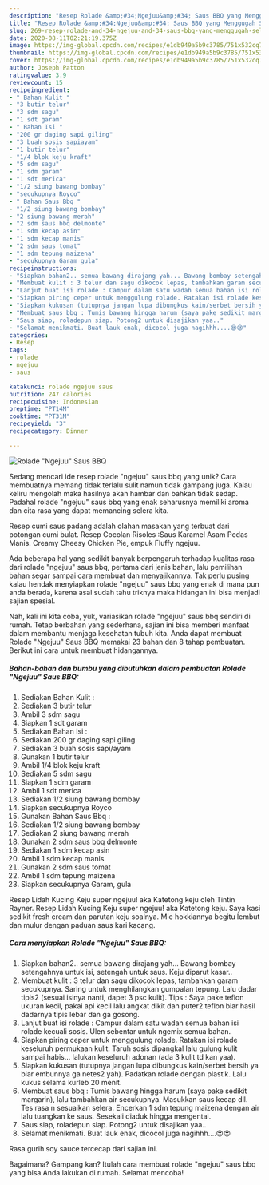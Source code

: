 ```yaml
---
description: "Resep Rolade &amp;#34;Ngejuu&amp;#34; Saus BBQ yang Menggugah Selera"
title: "Resep Rolade &amp;#34;Ngejuu&amp;#34; Saus BBQ yang Menggugah Selera"
slug: 269-resep-rolade-and-34-ngejuu-and-34-saus-bbq-yang-menggugah-selera
date: 2020-08-11T02:21:19.375Z
image: https://img-global.cpcdn.com/recipes/e1db949a5b9c3785/751x532cq70/rolade-ngejuu-saus-bbq-foto-resep-utama.jpg
thumbnail: https://img-global.cpcdn.com/recipes/e1db949a5b9c3785/751x532cq70/rolade-ngejuu-saus-bbq-foto-resep-utama.jpg
cover: https://img-global.cpcdn.com/recipes/e1db949a5b9c3785/751x532cq70/rolade-ngejuu-saus-bbq-foto-resep-utama.jpg
author: Joseph Patton
ratingvalue: 3.9
reviewcount: 15
recipeingredient:
- " Bahan Kulit "
- "3 butir telur"
- "3 sdm sagu"
- "1 sdt garam"
- " Bahan Isi "
- "200 gr daging sapi giling"
- "3 buah sosis sapiayam"
- "1 butir telur"
- "1/4 blok keju kraft"
- "5 sdm sagu"
- "1 sdm garam"
- "1 sdt merica"
- "1/2 siung bawang bombay"
- "secukupnya Royco"
- " Bahan Saus Bbq "
- "1/2 siung bawang bombay"
- "2 siung bawang merah"
- "2 sdm saus bbq delmonte"
- "1 sdm kecap asin"
- "1 sdm kecap manis"
- "2 sdm saus tomat"
- "1 sdm tepung maizena"
- "secukupnya Garam gula"
recipeinstructions:
- "Siapkan bahan2.. semua bawang dirajang yah... Bawang bombay setengahnya untuk isi, setengah untuk saus. Keju diparut kasar.."
- "Membuat kulit : 3 telur dan sagu dikocok lepas, tambahkan garam secukupnya. Saring untuk menghilangkan gumpalan tepung. Lalu dadar tipis2 (sesuai isinya nanti, dapet 3 psc kulit). Tips : Saya pake teflon ukuran kecil, pakai api kecil lalu angkat dikit dan puter2 teflon biar hasil dadarnya tipis lebar dan ga gosong."
- "Lanjut buat isi rolade : Campur dalam satu wadah semua bahan isi rolade kecuali sosis. Ulen sebentar untuk ngemix semua bahan."
- "Siapkan piring ceper untuk menggulung rolade. Ratakan isi rolade keseluruh permukaan kulit. Taruh sosis dipangkal lalu gulung kulit sampai habis... lalukan keseluruh adonan (ada 3 kulit td kan yaa)."
- "Siapkan kukusan (tutupnya jangan lupa dibungkus kain/serbet bersih ya biar embunnya ga netes2 yah). Padatkan rolade dengan plastik. Lalu kukus selama kurleb 20 menit."
- "Membuat saus bbq : Tumis bawang hingga harum (saya pake sedikit margarin), lalu tambahkan air secukupnya. Masukkan saus kecap dll. Tes rasa n sesuaikan selera. Encerkan 1 sdm tepung maizena dengan air lalu tuangkan ke saus. Sesekali diaduk hingga mengental."
- "Saus siap, roladepun siap. Potong2 untuk disajikan yaa.."
- "Selamat menikmati. Buat lauk enak, dicocol juga nagihhh....😍😍"
categories:
- Resep
tags:
- rolade
- ngejuu
- saus

katakunci: rolade ngejuu saus 
nutrition: 247 calories
recipecuisine: Indonesian
preptime: "PT14M"
cooktime: "PT31M"
recipeyield: "3"
recipecategory: Dinner

---
```



![Rolade &#34;Ngejuu&#34; Saus BBQ](https://img-global.cpcdn.com/recipes/e1db949a5b9c3785/751x532cq70/rolade-ngejuu-saus-bbq-foto-resep-utama.jpg)

Sedang mencari ide resep rolade &#34;ngejuu&#34; saus bbq yang unik? Cara membuatnya memang tidak terlalu sulit namun tidak gampang juga. Kalau keliru mengolah maka hasilnya akan hambar dan bahkan tidak sedap. Padahal rolade &#34;ngejuu&#34; saus bbq yang enak seharusnya memiliki aroma dan cita rasa yang dapat memancing selera kita.

Resep cumi saus padang adalah olahan masakan yang terbuat dari potongan cumi bulat. Resep Cocolan Risoles :Saus Karamel Asam Pedas Manis. Creamy Cheesy Chicken Pie, empuk Fluffy ngejuu.

Ada beberapa hal yang sedikit banyak berpengaruh terhadap kualitas rasa dari rolade &#34;ngejuu&#34; saus bbq, pertama dari jenis bahan, lalu pemilihan bahan segar sampai cara membuat dan menyajikannya. Tak perlu pusing kalau hendak menyiapkan rolade &#34;ngejuu&#34; saus bbq yang enak di mana pun anda berada, karena asal sudah tahu triknya maka hidangan ini bisa menjadi sajian spesial.


Nah, kali ini kita coba, yuk, variasikan rolade &#34;ngejuu&#34; saus bbq sendiri di rumah. Tetap berbahan yang sederhana, sajian ini bisa memberi manfaat dalam membantu menjaga kesehatan tubuh kita. Anda dapat membuat Rolade &#34;Ngejuu&#34; Saus BBQ memakai 23 bahan dan 8 tahap pembuatan. Berikut ini cara untuk membuat hidangannya.

<!--inarticleads1-->

##### Bahan-bahan dan bumbu yang dibutuhkan dalam pembuatan Rolade &#34;Ngejuu&#34; Saus BBQ:

1. Sediakan  Bahan Kulit :
1. Sediakan 3 butir telur
1. Ambil 3 sdm sagu
1. Siapkan 1 sdt garam
1. Sediakan  Bahan Isi :
1. Sediakan 200 gr daging sapi giling
1. Sediakan 3 buah sosis sapi/ayam
1. Gunakan 1 butir telur
1. Ambil 1/4 blok keju kraft
1. Sediakan 5 sdm sagu
1. Siapkan 1 sdm garam
1. Ambil 1 sdt merica
1. Sediakan 1/2 siung bawang bombay
1. Siapkan secukupnya Royco
1. Gunakan  Bahan Saus Bbq :
1. Sediakan 1/2 siung bawang bombay
1. Sediakan 2 siung bawang merah
1. Gunakan 2 sdm saus bbq delmonte
1. Sediakan 1 sdm kecap asin
1. Ambil 1 sdm kecap manis
1. Gunakan 2 sdm saus tomat
1. Ambil 1 sdm tepung maizena
1. Siapkan secukupnya Garam, gula


Resep Lidah Kucing Keju super ngejuu! aka Katetong keju oleh Tintin Rayner. Resep Lidah Kucing Keju super ngejuu! aka Katetong keju. Saya kasi sedikit fresh cream dan parutan keju soalnya. Mie hokkiannya begitu lembut dan mulur dengan paduan saus kari kacang. 

<!--inarticleads2-->

##### Cara menyiapkan Rolade &#34;Ngejuu&#34; Saus BBQ:

1. Siapkan bahan2.. semua bawang dirajang yah... Bawang bombay setengahnya untuk isi, setengah untuk saus. Keju diparut kasar..
1. Membuat kulit : 3 telur dan sagu dikocok lepas, tambahkan garam secukupnya. Saring untuk menghilangkan gumpalan tepung. Lalu dadar tipis2 (sesuai isinya nanti, dapet 3 psc kulit). Tips : Saya pake teflon ukuran kecil, pakai api kecil lalu angkat dikit dan puter2 teflon biar hasil dadarnya tipis lebar dan ga gosong.
1. Lanjut buat isi rolade : Campur dalam satu wadah semua bahan isi rolade kecuali sosis. Ulen sebentar untuk ngemix semua bahan.
1. Siapkan piring ceper untuk menggulung rolade. Ratakan isi rolade keseluruh permukaan kulit. Taruh sosis dipangkal lalu gulung kulit sampai habis... lalukan keseluruh adonan (ada 3 kulit td kan yaa).
1. Siapkan kukusan (tutupnya jangan lupa dibungkus kain/serbet bersih ya biar embunnya ga netes2 yah). Padatkan rolade dengan plastik. Lalu kukus selama kurleb 20 menit.
1. Membuat saus bbq : Tumis bawang hingga harum (saya pake sedikit margarin), lalu tambahkan air secukupnya. Masukkan saus kecap dll. Tes rasa n sesuaikan selera. Encerkan 1 sdm tepung maizena dengan air lalu tuangkan ke saus. Sesekali diaduk hingga mengental.
1. Saus siap, roladepun siap. Potong2 untuk disajikan yaa..
1. Selamat menikmati. Buat lauk enak, dicocol juga nagihhh....😍😍


Rasa gurih soy sauce tercecap dari sajian ini. 

Bagaimana? Gampang kan? Itulah cara membuat rolade &#34;ngejuu&#34; saus bbq yang bisa Anda lakukan di rumah. Selamat mencoba!
